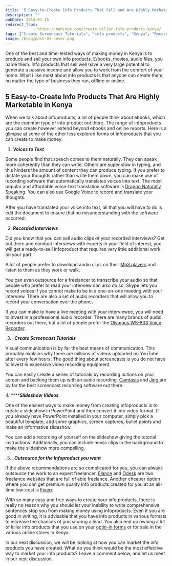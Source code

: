 ```yaml
---
title: '5 Easy-to-Create Info Products That Sell and Are Highly Marketable in Kenya'
description: ""
pubDate: 2014-01-15
redirect_from:
            - https://mahinge.com/create-killer-info-products-kenya/
tags: ["Create Screencast Tutorials", "info products", "Kenya", "Recorded Interviews", "Slideshow Videos", "Affiliate Marketing"]
image: /blog/post-01-cover.png
---
```

One of the best and time-tested ways of making money in Kenya is to produce and sell your own info products. E/books, movies, audio files, you name them. Info products that sell well have a very large potential to generate a passive income and allow you to work from the comfort of your home. What I like most about info products is that anyone can create them, no matter the type of business they run, offline or online.

## **5 Easy-to-Create Info Products That Are Highly Marketable in Kenya**

When we talk about infoproducts, a lot of people think about ebooks, which are the common type of info product out there. The range of infoproducts you can create however extend beyond ebooks and online reports. Here is a glimpse at some of the other less explored forms of infoproducts that you can create to make money.

1.  **_Voices to Text_**

Some people find that speech comes to them naturally. They can speak more coherently than they can write. Others are super slow in typing, and this hinders the amount of content they can produce typing. If you prefer to dictate your thoughts rather than write them down, you can make use of recording software that automatically translates voices into text. The most popular and affordable voice-text translation software is [Dragon Naturally Speaking](https://mahinge.com/wp-content/uploads/2014/01/ref=as_li_ss_tl?ie=UTF8&camp=1789&creative=390957&creativeASIN=B008MR36FE&linkCode=as2&tag=crypwrit-20 "dragon naturally speaking"). You can also use Google Voice to record and translate your thoughts.

After you have translated your voice into text, all that you will have to do is edit the document to ensure that no misunderstanding with the software occurred.

2.  **_Recorded Interviews_**

Did you know that you can sell audio clips of your recorded interviews? Get out there and conduct interviews with experts in your field of interest, you will get a ready-to-sell infoproduct that requires very little additional work on your part.

A lot of people prefer to download audio clips on their [Mp3 players](https://mahinge.com/wp-content/uploads/2014/01/?_encoding=UTF8&camp=1789&creative=390957&field-keywords=mp3%20players&linkCode=ur2&tag=crypwrit-20&url=search-alias%3Delectronics "Mp3 Players") and listen to them as they work or walk.

You can even outsource for a freelancer to transcribe your audio so that people who prefer to read your interview can also do so. Skype lets you record voices if you cannot make to be in a one-on-one meeting with your interview. There are also a set of audio recorders that will allow you to record your conversation over the phone.

If you can make to have a live meeting with your interviewee, you will need to invest in a professional audio recorder. There are many brands of audio recorders out there, but a lot of people prefer the [Olympus WS-803 Voice Recorder](https://mahinge.com/wp-content/uploads/2014/01/ref=as_li_ss_tl?ie=UTF8&camp=1789&creative=390957&creativeASIN=B006ZW4HA6&linkCode=as2&tag=crypwrit-20 "Olympus").

_3. _**_Create Screencast Tutorials_**

Visual communication is by far the best means of communication. This probably explains why there are millions of videos uploaded on YouTube after every few hours. The good thing about screencasts is you do not have to invest in expensive video recording equipment.

You can easily create a series of tutorials by recording actions on your screen and backing them up with an audio recording. [Camtasia](https://mahinge.com/wp-content/uploads/2014/01/ref=as_li_ss_tl?ie=UTF8&camp=1789&creative=390957&creativeASIN=B009AYOWXI&linkCode=as2&tag=crypwrit-20 "Camtasia") and [Jing ](https://mahinge.com/wp-content/uploads/2014/01/jing.html "Jing")are by far the best screencast recording software out there.

_4. \*\*\*\*_**_Slideshow Videos_**

One of the easiest ways to make money from creating infoproducts is to create a slideshow in PowerPoint and then convert it into video format. If you already have PowerPoint installed in your computer, simply pick a beautiful template, add some graphics, screen captures, bullet points and make an informative slideshow.

You can add a recording of yourself on the slideshow giving the tutorial instructions. Additionally, you can include music clips in the background to make the slideshow more compelling.

_5. _**_Outsource for the Infoproduct you want_**

If the above recommendations are so complicated for you, you can always outsource the work to an expert freelancer. [Elance](https://mahinge.com/wp-content/uploads/2014/01/?rid=2R0Q02 "elance") and [Odesk](https://mahinge.com/wp-content/uploads/2014/01/www.odesk.com "odesk") are two freelance websites that are full of able freelance. Another cheaper option where you can get premium quality info products created for you at an all-time low-cost is [Fiverr](https://mahinge.com/wp-content/uploads/2014/01/post-your-article-in-my-pagerank-4-blog "fiverr").

With so many easy and free ways to create your info products, there is really no reason why you should let your inability to write comprehensive sentences stop you from making money using infoproducts. Even if you are good in writing, it is advisable that you have info products in various formats to increase the chances of you scoring a lead. You also end up owning a lot of killer info products that you use on your [optin-in forms](https://mahinge.com/wp-content/uploads/2014/01/build-web-forms.htm) or for sale in the various online stores in Kenya.

In our next discussion, we will be looking at how you can market the info products you have created. What do you think would be the most effective way to market your info products? Leave a comment below, and let us meet in our next discussion.
